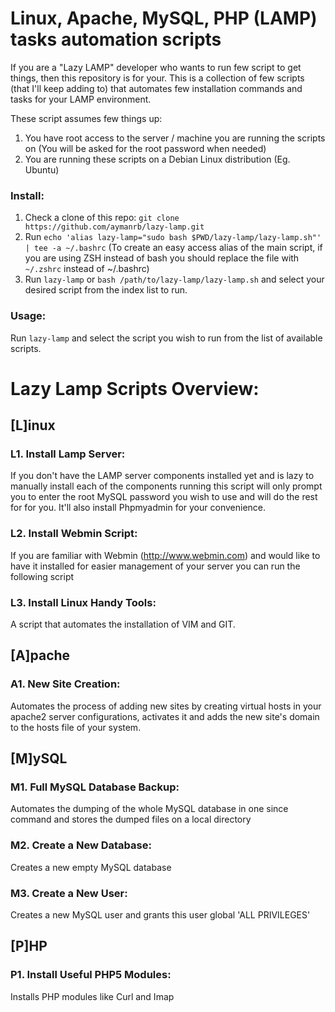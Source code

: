 # Linux, Apache, MySQL, PHP (LAMP) tasks automation scripts

If you are a "Lazy LAMP" developer who wants to run few script to get things, then this repository is for your. This is a collection of few scripts (that I'll keep adding to) that automates few installation commands and tasks for your LAMP environment.

These script assumes few things up:

1. You have root access to the server / machine you are running the scripts on (You will be asked for the root password when needed)
2. You are running these scripts on a Debian Linux distribution (Eg. Ubuntu) 


### Install:

1. Check a clone of this repo: `git clone https://github.com/aymanrb/lazy-lamp.git`
2. Run `echo 'alias lazy-lamp="sudo bash $PWD/lazy-lamp/lazy-lamp.sh"' | tee -a ~/.bashrc` (To create an easy access alias of the main script, if you are using ZSH instead of bash you should replace the file with `~/.zshrc` instead of ~/.bashrc)
3. Run `lazy-lamp` or `bash /path/to/lazy-lamp/lazy-lamp.sh` and select your desired script from the index list to run.

### Usage:
Run `lazy-lamp` and select the script you wish to run from the list of available scripts.

# Lazy Lamp Scripts Overview:

## [L]inux
### L1. Install Lamp Server:

If you don't have the LAMP server components installed yet and is lazy to manually install each of the components running this script will only prompt you to enter the root MySQL password you wish to use and will do the rest for for you. It'll also install Phpmyadmin for your convenience.


### L2. Install Webmin Script:

If you are familiar with Webmin (http://www.webmin.com) and would like to have it installed for easier management of your server you can run the following script

### L3. Install Linux Handy Tools:

A script that automates the installation of VIM and GIT.

## [A]pache
### A1. New Site Creation:

Automates the process of adding new sites by creating virtual hosts in your apache2 server configurations, activates it and adds the new site's domain to the hosts file of your system.

## [M]ySQL
### M1. Full MySQL Database Backup:

Automates the dumping of the whole MySQL database in one since command and stores the dumped files on a local directory

### M2. Create a New Database:

Creates a new empty MySQL database

### M3. Create a New User:

Creates a new MySQL user and grants this user global 'ALL PRIVILEGES'

## [P]HP
### P1. Install Useful PHP5 Modules:

Installs PHP modules like Curl and Imap
